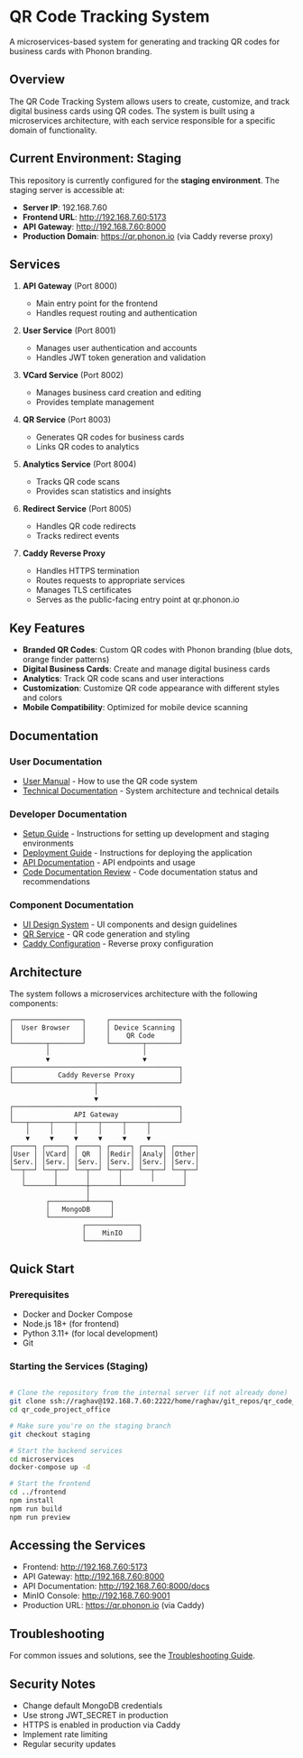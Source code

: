 # QR Code Tracking System

A microservices-based system for generating and tracking QR codes for business cards with Phonon branding.

## Overview

The QR Code Tracking System allows users to create, customize, and track digital business cards using QR codes. The system is built using a microservices architecture, with each service responsible for a specific domain of functionality.

## Current Environment: Staging

This repository is currently configured for the **staging environment**. The staging server is accessible at:

- **Server IP**: 192.168.7.60
- **Frontend URL**: http://192.168.7.60:5173
- **API Gateway**: http://192.168.7.60:8000
- **Production Domain**: https://qr.phonon.io (via Caddy reverse proxy)

## Services

1. **API Gateway** (Port 8000)
   - Main entry point for the frontend
   - Handles request routing and authentication

2. **User Service** (Port 8001)
   - Manages user authentication and accounts
   - Handles JWT token generation and validation

3. **VCard Service** (Port 8002)
   - Manages business card creation and editing
   - Provides template management

4. **QR Service** (Port 8003)
   - Generates QR codes for business cards
   - Links QR codes to analytics

5. **Analytics Service** (Port 8004)
   - Tracks QR code scans
   - Provides scan statistics and insights

6. **Redirect Service** (Port 8005)
   - Handles QR code redirects
   - Tracks redirect events

7. **Caddy Reverse Proxy**
   - Handles HTTPS termination
   - Routes requests to appropriate services
   - Manages TLS certificates
   - Serves as the public-facing entry point at qr.phonon.io

## Key Features

- **Branded QR Codes**: Custom QR codes with Phonon branding (blue dots, orange finder patterns)
- **Digital Business Cards**: Create and manage digital business cards
- **Analytics**: Track QR code scans and user interactions
- **Customization**: Customize QR code appearance with different styles and colors
- **Mobile Compatibility**: Optimized for mobile device scanning

## Documentation

### User Documentation
- [User Manual](docs/User_Manual.md) - How to use the QR code system
- [Technical Documentation](docs/Technical_Documentation.md) - System architecture and technical details

### Developer Documentation
- [Setup Guide](docs/Setup_Guide.md) - Instructions for setting up development and staging environments
- [Deployment Guide](docs/Deployment_Guide.md) - Instructions for deploying the application
- [API Documentation](docs/API_Documentation.md) - API endpoints and usage
- [Code Documentation Review](docs/Code_Documentation_Review.md) - Code documentation status and recommendations

### Component Documentation
- [UI Design System](frontend/README-UI-DESIGN-SYSTEM.md) - UI components and design guidelines
- [QR Service](microservices/qr-service/README.md) - QR code generation and styling
- [Caddy Configuration](docs/Caddy_Configuration.md) - Reverse proxy configuration

## Architecture

The system follows a microservices architecture with the following components:

```
┌─────────────────┐     ┌─────────────────┐
│  User Browser   │     │ Device Scanning │
│                 │     │    QR Code      │
└────────┬────────┘     └────────┬────────┘
         │                       │
         ▼                       ▼
┌─────────────────────────────────────────┐
│           Caddy Reverse Proxy           │
└────────────────────┬────────────────────┘
                     │
                     ▼
┌─────────────────────────────────────────┐
│               API Gateway               │
└───┬─────┬─────┬─────┬─────┬─────┬───────┘
    │     │     │     │     │     │
    ▼     ▼     ▼     ▼     ▼     ▼
┌─────┐ ┌─────┐ ┌─────┐ ┌─────┐ ┌─────┐ ┌─────┐
│User │ │VCard│ │ QR  │ │Redir│ │Analy│ │Other│
│Serv.│ │Serv.│ │Serv.│ │Serv.│ │Serv.│ │Serv.│
└──┬──┘ └──┬──┘ └──┬──┘ └──┬──┘ └──┬──┘ └──┬──┘
   │       │       │       │       │       │
   └───────┴───────┼───────┴───────────────┘
                   │       
         ┌─────────┴─────┐ 
         │   MongoDB     │ 
         └───────────────┘ 
                  ┌─────────────┐
                  │    MinIO    │
                  └─────────────┘
```

## Quick Start

### Prerequisites

- Docker and Docker Compose
- Node.js 18+ (for frontend)
- Python 3.11+ (for local development)
- Git

### Starting the Services (Staging)

```bash

# Clone the repository from the internal server (if not already done)
git clone ssh://raghav@192.168.7.60:2222/home/raghav/git_repos/qr_code_project_office.git qr_code_project_office
cd qr_code_project_office

# Make sure you're on the staging branch
git checkout staging

# Start the backend services
cd microservices
docker-compose up -d

# Start the frontend
cd ../frontend
npm install
npm run build
npm run preview

```

## Accessing the Services

- Frontend: http://192.168.7.60:5173
- API Gateway: http://192.168.7.60:8000
- API Documentation: http://192.168.7.60:8000/docs
- MinIO Console: http://192.168.7.60:9001
- Production URL: https://qr.phonon.io (via Caddy)

## Troubleshooting

For common issues and solutions, see the [Troubleshooting Guide](docs/Troubleshooting.md).

## Security Notes

- Change default MongoDB credentials
- Use strong JWT_SECRET in production
- HTTPS is enabled in production via Caddy
- Implement rate limiting
- Regular security updates
